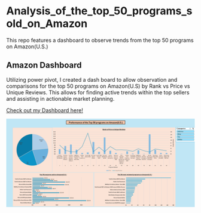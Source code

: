 # Analysis_of_the_top_50_programs_sold_on_Amazon
 This repo features a dashboard to observe trends from the top 50 programs on Amazon(U.S.)

 ## Amazon Dashboard
Utilizing power pivot, I created a dash board to allow observation and comparisons for the top 50 programs on Amazon(U.S) by Rank vs Price vs Unique Reviews. This allows for finding active trends within the top sellers and assisting in actionable market planning.

[Check out my Dashboard here!](https://github.com/Billy-Shelton/Analysis_of_the_top_50_programs_sold_on_Amazon/tree/main/Comparison%20Dashboard)

![Comparison Dashboard](https://github.com/Billy-Shelton/Analysis_of_the_top_50_programs_sold_on_Amazon/blob/main/Comparison%20Dashboard/.pictures/Screenshot%202025-04-13%20002828.png)



